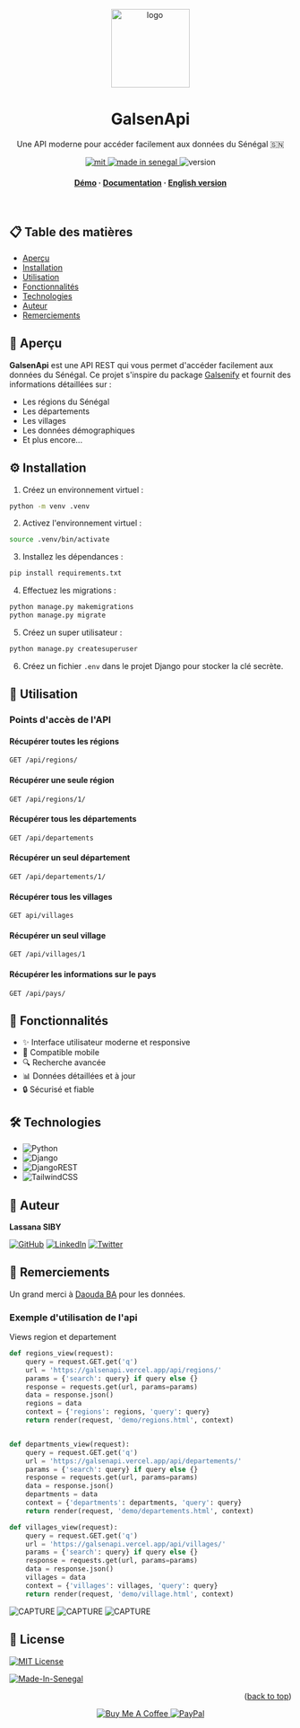 <a name="readme-top"></a>
<div align="center">
  <img src="capture/logo.png" alt="logo" width="140" height="auto" />
  <h1>GalsenApi</h1>
  <p>
    Une API moderne pour accéder facilement aux données du Sénégal 🇸🇳
  </p>

  <p>
    <a href="./Licence.md">
      <img src="https://img.shields.io/badge/License-MIT-green.svg" alt="mit" />
    </a>
    <a href="https://github.com/GalsenDev221/made.in.senegal">
      <img src="https://github.com/GalsenDev221/made.in.senegal/blob/master/assets/badge.svg" alt="made in senegal" />
    </a>
    <img src="https://img.shields.io/badge/version-1.0.0-blue" alt="version" />
  </p>

  <h4>
    <a href="https://galsenapi.vercel.app/">Démo</a>
    <span> · </span>
    <a href="https://galsenapi.vercel.app/docs/">Documentation</a>
    <span> · </span>
    <a href="EN.md">English version</a>
  </h4>
</div>

<br />

## 📋 Table des matières

- [Aperçu](#-aperçu)
- [Installation](#-installation)
- [Utilisation](#-utilisation)
- [Fonctionnalités](#-fonctionnalités)
- [Technologies](#-technologies)
- [Auteur](#-auteur)
- [Remerciements](#-remerciements)

## 🚀 Aperçu

**GalsenApi** est une API REST qui vous permet d'accéder facilement aux données du Sénégal. Ce projet s'inspire du package [Galsenify](https://www.npmjs.com/package/galsenify) et fournit des informations détaillées sur :

- Les régions du Sénégal
- Les départements
- Les villages
- Les données démographiques
- Et plus encore...

## ⚙️ Installation

1. Créez un environnement virtuel :
```bash
python -m venv .venv
```

2. Activez l'environnement virtuel :
```bash
source .venv/bin/activate
```

3. Installez les dépendances :
```bash
pip install requirements.txt
```

4. Effectuez les migrations :
```bash
python manage.py makemigrations
python manage.py migrate
```

5. Créez un super utilisateur :
```bash
python manage.py createsuperuser
```

6. Créez un fichier `.env` dans le projet Django pour stocker la clé secrète.

## 🎯 Utilisation

### Points d'accès de l'API

#### Récupérer toutes les régions
```http
GET /api/regions/
```

#### Récupérer une seule région
```http
GET /api/regions/1/
```

#### Récupérer tous les départements
```http
GET /api/departements
```

#### Récupérer un seul département
```http
GET /api/departements/1/
```

#### Récupérer tous les villages
```http
GET api/villages
```

#### Récupérer un seul village
```http
GET /api/villages/1
```

#### Récupérer les informations sur le pays
```http
GET /api/pays/
```

## 💫 Fonctionnalités

- ✨ Interface utilisateur moderne et responsive
- 📱 Compatible mobile
- 🔍 Recherche avancée
- 📊 Données détaillées et à jour
- 🔒 Sécurisé et fiable

## 🛠 Technologies

- ![Python](https://img.shields.io/badge/python-3670A0?style=for-the-badge&logo=python&logoColor=ffdd54)
- ![Django](https://img.shields.io/badge/django-%23092E20.svg?style=for-the-badge&logo=django&logoColor=white)
- ![DjangoREST](https://img.shields.io/badge/DJANGO-REST-ff1709?style=for-the-badge&logo=django&logoColor=white&color=ff1709&labelColor=gray)
- ![TailwindCSS](https://img.shields.io/badge/tailwindcss-%2338B2AC.svg?style=for-the-badge&logo=tailwind-css&logoColor=white)

## 👤 Auteur

**Lassana SIBY**

[![GitHub](https://img.shields.io/badge/github-%23121011.svg?style=for-the-badge&logo=github&logoColor=white)](https://github.com/sibylassana95)
[![LinkedIn](https://img.shields.io/badge/linkedin-%230077B5.svg?style=for-the-badge&logo=linkedin&logoColor=white)](https://www.linkedin.com/in/sibylassana)
[![Twitter](https://img.shields.io/badge/Twitter-%231DA1F2.svg?style=for-the-badge&logo=Twitter&logoColor=white)](https://twitter.com/sibyog13)

## 💝 Remerciements

Un grand merci à [Daouda BA](https://github.com/daoodaba975) pour les données.

### Exemple d'utilisation de l'api 
Views region et departement
```python
def regions_view(request):
    query = request.GET.get('q')
    url = 'https://galsenapi.vercel.app/api/regions/'
    params = {'search': query} if query else {}
    response = requests.get(url, params=params)
    data = response.json()
    regions = data
    context = {'regions': regions, 'query': query}
    return render(request, 'demo/regions.html', context)


def departments_view(request):
    query = request.GET.get('q')
    url = 'https://galsenapi.vercel.app/api/departements/'
    params = {'search': query} if query else {}
    response = requests.get(url, params=params)
    data = response.json()
    departments = data
    context = {'departments': departments, 'query': query}
    return render(request, 'demo/departements.html', context)

def villages_view(request):
    query = request.GET.get('q')
    url = 'https://galsenapi.vercel.app/api/villages/'
    params = {'search': query} if query else {}
    response = requests.get(url, params=params)
    data = response.json()
    villages = data
    context = {'villages': villages, 'query': query}
    return render(request, 'demo/village.html', context)    
```
![CAPTURE](capture/departement.png)
![CAPTURE](capture/region.png)
![CAPTURE](capture/villages.png)

## 📝 License

[![MIT License](https://img.shields.io/badge/License-MIT-green.svg)](./Licence.md)

[![Made-In-Senegal](https://github.com/GalsenDev221/made.in.senegal/blob/master/assets/badge.svg)](https://github.com/GalsenDev221/made.in.senegal)

<p align="right">(<a href="#readme-top">back to top</a>)</p>


<div align="center">
  <a href="https://www.buymeacoffee.com/sibyamara9M">
    <img src="https://img.shields.io/badge/Buy%20Me%20a%20Coffee-ffdd00?style=for-the-badge&logo=buy-me-a-coffee&logoColor=black" alt="Buy Me A Coffee" />
  </a>
  <a href="https://paypal.me/sibylassana">
    <img src="https://img.shields.io/badge/PayPal-00457C?style=for-the-badge&logo=paypal&logoColor=white" alt="PayPal" />
  </a>
</div>